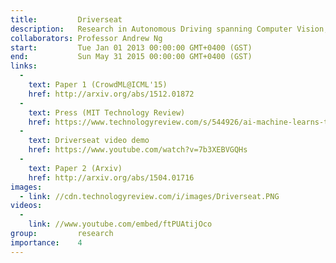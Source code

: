 ```yaml
---
title:         Driverseat
description:   Research in Autonomous Driving spanning Computer Vision, Artificial Intelligence, and Crowdsourcing. My undergraduate honors research introduced Driverseat, a technology for embedding crowds around learning systems for autonomous driving.
collaborators: Professor Andrew Ng
start:         Tue Jan 01 2013 00:00:00 GMT+0400 (GST)
end:           Sun May 31 2015 00:00:00 GMT+0400 (GST)
links: 
  - 
    text: Paper 1 (CrowdML@ICML'15)
    href: http://arxiv.org/abs/1512.01872
  - 
    text: Press (MIT Technology Review)
    href: https://www.technologyreview.com/s/544926/ai-machine-learns-to-drive-using-crowdteaching/
  - 
    text: Driverseat video demo
    href: https://www.youtube.com/watch?v=7b3XEBVGQHs
  - 
    text: Paper 2 (Arxiv)
    href: http://arxiv.org/abs/1504.01716
images:
  - link: //cdn.technologyreview.com/i/images/Driverseat.PNG
videos:
  -
    link: //www.youtube.com/embed/ftPUAtijOco
group:         research
importance:    4
---
```

